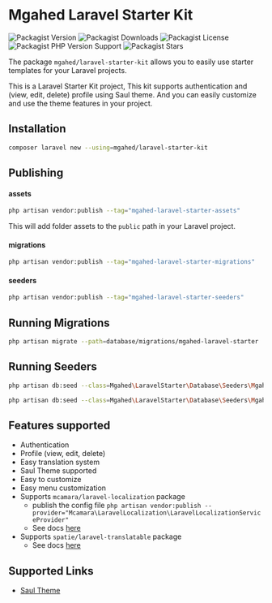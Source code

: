 # Mgahed Laravel Starter Kit
![Packagist Version](https://img.shields.io/packagist/v/mgahed/laravel-starter-kit?style=flat&color=blue)
![Packagist Downloads](https://img.shields.io/packagist/dt/mgahed/laravel-starter-kit?style=flat&color=blue)
![Packagist License](https://img.shields.io/packagist/l/mgahed/laravel-starter-kit?style=flat&color=green)
![Packagist PHP Version Support](https://img.shields.io/packagist/php-v/mgahed/laravel-starter-kit?style=flat&color=purple)
![Packagist Stars](https://img.shields.io/github/stars/mgahed/laravel-starter-kit?style=flat&color=orange)

The package `mgahed/laravel-starter-kit` allows you to easily use starter templates for your Laravel projects.

This is a Laravel Starter Kit project, This
kit supports authentication and (view, edit, delete) profile using Saul theme. And you can easily customize and use the theme features in your project.

## Installation

```bash
composer laravel new --using=mgahed/laravel-starter-kit
```

## Publishing

#### assets
```bash
php artisan vendor:publish --tag="mgahed-laravel-starter-assets"
```

This will add folder assets to the `public` path in your Laravel project.


#### migrations
```bash
php artisan vendor:publish --tag="mgahed-laravel-starter-migrations"
```

#### seeders
```bash
php artisan vendor:publish --tag="mgahed-laravel-starter-seeders"
```

## Running Migrations

```bash
php artisan migrate --path=database/migrations/mgahed-laravel-starter
```

## Running Seeders

```bash
php artisan db:seed --class=Mgahed\LaravelStarter\Database\Seeders\MgahedStarterSitesSeeder
```

```bash
php artisan db:seed --class=Mgahed\LaravelStarter\Database\Seeders\MgahedStarterMenusSeeder
```

## Features supported
* Authentication
* Profile (view, edit, delete)
* Easy translation system
* Saul Theme supported
* Easy to customize
* Easy menu customization
* Supports `mcamara/laravel-localization` package
    * publish the config file `php artisan vendor:publish --provider="Mcamara\LaravelLocalization\LaravelLocalizationServiceProvider"`
    * See docs [here](https://github.com/mcamara/laravel-localization)
* Supports `spatie/laravel-translatable` package
    * See docs [here](https://spatie.be/docs/laravel-translatable/v5/introduction)

## Supported Links

- [Saul Theme](https://keenthemes.com/products/saul-html-free)
